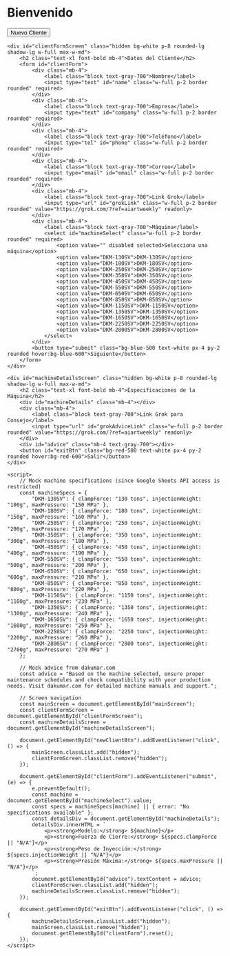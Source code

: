 <!DOCTYPE html>
<html lang="es">
<head>
    <meta charset="UTF-8">
    <meta name="viewport" content="width=device-width, initial-scale=1.0">
    <title>Client and Machine Selector</title>
    <script src="https://cdn.tailwindcss.com"></script>
</head>
<body class="bg-gray-100 flex items-center justify-center h-screen">
    <div id="mainScreen" class="bg-white p-8 rounded-lg shadow-lg text-center">
        <h1 class="text-2xl font-bold mb-4">Bienvenido</h1>
        <button id="newClientBtn" class="bg-blue-500 text-white px-4 py-2 rounded hover:bg-blue-600">Nuevo Cliente</button>
    </div>

    <div id="clientFormScreen" class="hidden bg-white p-8 rounded-lg shadow-lg w-full max-w-md">
        <h2 class="text-xl font-bold mb-4">Datos del Cliente</h2>
        <form id="clientForm">
            <div class="mb-4">
                <label class="block text-gray-700">Nombre</label>
                <input type="text" id="name" class="w-full p-2 border rounded" required>
            </div>
            <div class="mb-4">
                <label class="block text-gray-700">Empresa</label>
                <input type="text" id="company" class="w-full p-2 border rounded" required>
            </div>
            <div class="mb-4">
                <label class="block text-gray-700">Teléfono</label>
                <input type="tel" id="phone" class="w-full p-2 border rounded" required>
            </div>
            <div class="mb-4">
                <label class="block text-gray-700">Correo</label>
                <input type="email" id="email" class="w-full p-2 border rounded" required>
            </div>
            <div class="mb-4">
                <label class="block text-gray-700">Link Grok</label>
                <input type="url" id="grokLink" class="w-full p-2 border rounded" value="https://grok.com/?ref=aiartweekly" readonly>
            </div>
            <div class="mb-4">
                <label class="block text-gray-700">Máquina</label>
                <select id="machineSelect" class="w-full p-2 border rounded" required>
                    <option value="" disabled selected>Selecciona una máquina</option>
                    <option value="DKM-130SV">DKM-130SV</option>
                    <option value="DKM-180SV">DKM-180SV</option>
                    <option value="DKM-250SV">DKM-250SV</option>
                    <option value="DKM-350SV">DKM-350SV</option>
                    <option value="DKM-450SV">DKM-450SV</option>
                    <option value="DKM-550SV">DKM-550SV</option>
                    <option value="DKM-650SV">DKM-650SV</option>
                    <option value="DKM-850SV">DKM-850SV</option>
                    <option value="DKM-1150SV">DKM-1150SV</option>
                    <option value="DKM-1350SV">DKM-1350SV</option>
                    <option value="DKM-1650SV">DKM-1650SV</option>
                    <option value="DKM-2250SV">DKM-2250SV</option>
                    <option value="DKM-2800SV">DKM-2800SV</option>
                </select>
            </div>
            <button type="submit" class="bg-blue-500 text-white px-4 py-2 rounded hover:bg-blue-600">Siguiente</button>
        </form>
    </div>

    <div id="machineDetailsScreen" class="hidden bg-white p-8 rounded-lg shadow-lg w-full max-w-md">
        <h2 class="text-xl font-bold mb-4">Especificaciones de la Máquina</h2>
        <div id="machineDetails" class="mb-4"></div>
        <div class="mb-4">
            <label class="block text-gray-700">Link Grok para Consejo</label>
            <input type="url" id="grokAdviceLink" class="w-full p-2 border rounded" value="https://grok.com/?ref=aiartweekly" readonly>
        </div>
        <div id="advice" class="mb-4 text-gray-700"></div>
        <button id="exitBtn" class="bg-red-500 text-white px-4 py-2 rounded hover:bg-red-600">Salir</button>
    </div>

    <script>
        // Mock machine specifications (since Google Sheets API access is restricted)
        const machineSpecs = {
            "DKM-130SV": { clampForce: "130 tons", injectionWeight: "100g", maxPressure: "150 MPa" },
            "DKM-180SV": { clampForce: "180 tons", injectionWeight: "150g", maxPressure: "160 MPa" },
            "DKM-250SV": { clampForce: "250 tons", injectionWeight: "200g", maxPressure: "170 MPa" },
            "DKM-350SV": { clampForce: "350 tons", injectionWeight: "300g", maxPressure: "180 MPa" },
            "DKM-450SV": { clampForce: "450 tons", injectionWeight: "400g", maxPressure: "190 MPa" },
            "DKM-550SV": { clampForce: "550 tons", injectionWeight: "500g", maxPressure: "200 MPa" },
            "DKM-650SV": { clampForce: "650 tons", injectionWeight: "600g", maxPressure: "210 MPa" },
            "DKM-850SV": { clampForce: "850 tons", injectionWeight: "800g", maxPressure: "220 MPa" },
            "DKM-1150SV": { clampForce: "1150 tons", injectionWeight: "1100g", maxPressure: "230 MPa" },
            "DKM-1350SV": { clampForce: "1350 tons", injectionWeight: "1300g", maxPressure: "240 MPa" },
            "DKM-1650SV": { clampForce: "1650 tons", injectionWeight: "1600g", maxPressure: "250 MPa" },
            "DKM-2250SV": { clampForce: "2250 tons", injectionWeight: "2200g", maxPressure: "260 MPa" },
            "DKM-2800SV": { clampForce: "2800 tons", injectionWeight: "2700g", maxPressure: "270 MPa" }
        };

        // Mock advice from dakumar.com
        const advice = "Based on the machine selected, ensure proper maintenance schedules and check compatibility with your production needs. Visit dakumar.com for detailed machine manuals and support.";

        // Screen navigation
        const mainScreen = document.getElementById("mainScreen");
        const clientFormScreen = document.getElementById("clientFormScreen");
        const machineDetailsScreen = document.getElementById("machineDetailsScreen");

        document.getElementById("newClientBtn").addEventListener("click", () => {
            mainScreen.classList.add("hidden");
            clientFormScreen.classList.remove("hidden");
        });

        document.getElementById("clientForm").addEventListener("submit", (e) => {
            e.preventDefault();
            const machine = document.getElementById("machineSelect").value;
            const specs = machineSpecs[machine] || { error: "No specifications available" };
            const detailsDiv = document.getElementById("machineDetails");
            detailsDiv.innerHTML = `
                <p><strong>Modelo:</strong> ${machine}</p>
                <p><strong>Fuerza de Cierre:</strong> ${specs.clampForce || "N/A"}</p>
                <p><strong>Peso de Inyección:</strong> ${specs.injectionWeight || "N/A"}</p>
                <p><strong>Presión Máxima:</strong> ${specs.maxPressure || "N/A"}</p>
            `;
            document.getElementById("advice").textContent = advice;
            clientFormScreen.classList.add("hidden");
            machineDetailsScreen.classList.remove("hidden");
        });

        document.getElementById("exitBtn").addEventListener("click", () => {
            machineDetailsScreen.classList.add("hidden");
            mainScreen.classList.remove("hidden");
            document.getElementById("clientForm").reset();
        });
    </script>
</body>
</html>
